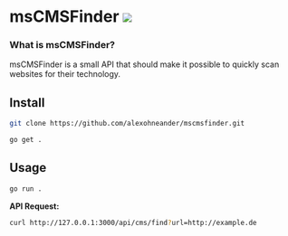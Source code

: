 # msCMSFinder [![](https://github.com/alexohneander/mscmsfinder/workflows/Go/badge.svg)](https://github.com/alexohneander/mscmsfinder/actions)

### What is msCMSFinder?
msCMSFinder is a small API that should make it possible to quickly scan websites for their technology.

## Install
```bash
git clone https://github.com/alexohneander/mscmsfinder.git

go get .
```

## Usage

```bash
go run .
```

**API Request:**
```bash
curl http://127.0.0.1:3000/api/cms/find?url=http://example.de
```